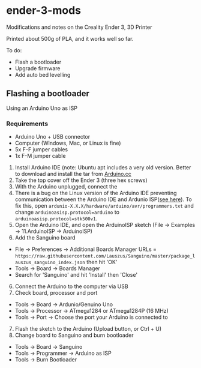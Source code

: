 # ender-3-mods
Modifications and notes on the Creality Ender 3, 3D Printer

Printed about 500g of PLA, and it works well so far.

To do:
- Flash a bootloader
- Upgrade firmware
- Add auto bed levelling

## Flashing a bootloader
Using an Arduino Uno as ISP
### Requirements
- Arduino Uno + USB connector
- Computer (Windows, Mac, or Linux is fine)
- 5x F-F jumper cables
- 1x F-M jumper cable

1. Install Arduino IDE (note: Ubuntu apt includes a very old version. Better to download and install the tar from [Arduino.cc](https://www.arduino.cc/en/Main/Software)
2. Take the top cover off the Ender 3 (three hex screws)
3. With the Arduino unplugged, connect the 
4. There is a bug on the Linux version of the Arduino IDE preventing communication between the Arduino IDE and Ardunio ISP([see here](https://github.com/arduino/Arduino/issues/5520)). To fix this, open `ardunio-X.X.X/hardware/arduino/avr/programmers.txt` and change `arduinoasisp.protocol=arduino` to `arduinoasisp.protocol=stk500v1`.
5. Open the Arduino IDE, and open the ArduinoISP sketch (File -> Examples -> 11.ArduinoISP -> ArduinoISP)
6. Add the Sanguino board
  - File -> Preferences -> Additional Boards Manager URLs = `https://raw.githubusercontent.com/Lauszus/Sanguino/master/package_lauszus_sanguino_index.json` then hit 'OK'
  - Tools -> Board -> Boards Manager
  - Search for 'Sanguino' and hit 'Install' then 'Close'
6. Connect the Arduino to the computer via USB
7. Check board, processor and port
  - Tools -> Board -> Ardunio/Genuino Uno
  - Tools -> Processor -> ATmega1284 or ATmega1284P (16 MHz)
  - Tools -> Port -> Choose the port your Arduino is connected to
7. Flash the sketch to the Arduino (Upload button, or Ctrl + U)
8. Change board to Sanguino and burn bootloader
  - Tools -> Board -> Sanguino
  - Tools -> Programmer -> Arduino as ISP
  - Tools -> Burn Bootloader
